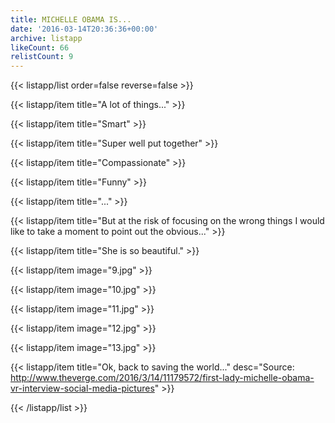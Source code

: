 ```yaml
---
title: MICHELLE OBAMA IS...
date: '2016-03-14T20:36:36+00:00'
archive: listapp
likeCount: 66
relistCount: 9
---
```


{{< listapp/list order=false reverse=false >}}

   {{< listapp/item title="A lot of things..." >}}

   {{< listapp/item title="Smart" >}}

   {{< listapp/item title="Super well put together" >}}

   {{< listapp/item title="Compassionate" >}}

   {{< listapp/item title="Funny" >}}

   {{< listapp/item title="..." >}}

   {{< listapp/item title="But at the risk of focusing on the wrong things I would like to take a moment to point out the obvious..." >}}

   {{< listapp/item title="She is so beautiful." >}}

   {{< listapp/item
      image="9.jpg" >}}

   {{< listapp/item
      image="10.jpg" >}}

   {{< listapp/item
      image="11.jpg" >}}

   {{< listapp/item
      image="12.jpg" >}}

   {{< listapp/item
      image="13.jpg" >}}

   {{< listapp/item title="Ok, back to saving the world..."
      desc="Source: http://www.theverge.com/2016/3/14/11179572/first-lady-michelle-obama-vr-interview-social-media-pictures" >}}

{{< /listapp/list >}}

